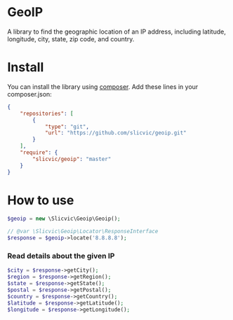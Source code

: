 # GeoIP
A library to find the geographic location of an IP address, including latitude, longitude, city, state, zip code, and country.

# Install
You can install the library using [composer](https://getcomposer.org/). Add these lines in your composer.json:

```json
{
    "repositories": [
        {
            "type": "git",
            "url": "https://github.com/slicvic/geoip.git"
        }
    ],
    "require": {
        "slicvic/geoip": "master"
    }
}
```

# How to use

```php
$geoip = new \Slicvic\Geoip\Geoip();

// @var \Slicvic\Geoip\Locator\ResponseInterface
$response = $geoip->locate('8.8.8.8');
```

### Read details about the given IP

```php
$city = $response->getCity();
$region = $response->getRegion();
$state = $response->getState();
$postal = $response->getPostal();
$country = $response->getCountry();
$latitude = $response->getLatitude();
$longitude = $response->getLongitude();
```
